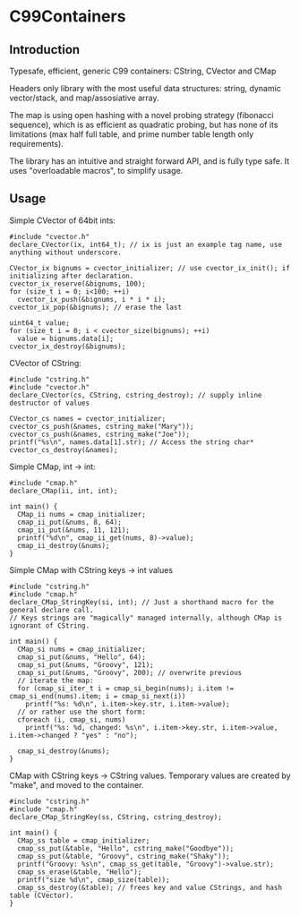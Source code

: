 # C99Containers

Introduction
------------
Typesafe, efficient, generic C99 containers: CString, CVector and CMap

Headers only library with the most useful data structures: string, dynamic vector/stack, and map/assosiative array.

The map is using open hashing with a novel probing strategy (fibonacci sequence), which is as efficient as quadratic probing, but has none of its limitations (max half full table, and prime number table length only requirements).

The library has an intuitive and straight forward API, and is fully type safe. It uses "overloadable macros", to simplify usage.

Usage
-----
Simple CVector of 64bit ints:
```
#include "cvector.h"
declare_CVector(ix, int64_t); // ix is just an example tag name, use anything without underscore.

CVector_ix bignums = cvector_initializer; // use cvector_ix_init(); if initializing after declaration.
cvector_ix_reserve(&bignums, 100);
for (size_t i = 0; i<100; ++i)
  cvector_ix_push(&bignums, i * i * i);
cvector_ix_pop(&bignums); // erase the last

uint64_t value;
for (size_t i = 0; i < cvector_size(bignums); ++i)
  value = bignums.data[i];
cvector_ix_destroy(&bignums);
```
CVector of CString:
```
#include "cstring.h"
#include "cvector.h"
declare_CVector(cs, CString, cstring_destroy); // supply inline destructor of values

CVector_cs names = cvector_initializer;
cvector_cs_push(&names, cstring_make("Mary"));
cvector_cs_push(&names, cstring_make("Joe"));
printf("%s\n", names.data[1].str); // Access the string char*
cvector_cs_destroy(&names);
```
Simple CMap, int -> int:
```
#include "cmap.h"
declare_CMap(ii, int, int);

int main() {
  CMap_ii nums = cmap_initializer;
  cmap_ii_put(&nums, 8, 64);
  cmap_ii_put(&nums, 11, 121);
  printf("%d\n", cmap_ii_get(nums, 8)->value);
  cmap_ii_destroy(&nums);
}
```
Simple CMap with CString keys -> int values
```
#include "cstring.h"
#include "cmap.h"
declare_CMap_StringKey(si, int); // Just a shorthand macro for the general declare call.
// Keys strings are "magically" managed internally, although CMap is ignorant of CString.

int main() {
  CMap_si nums = cmap_initializer;
  cmap_si_put(&nums, "Hello", 64);
  cmap_si_put(&nums, "Groovy", 121);
  cmap_si_put(&nums, "Groovy", 200); // overwrite previous
  // iterate the map:
  for (cmap_si_iter_t i = cmap_si_begin(nums); i.item != cmap_si_end(nums).item; i = cmap_si_next(i))
    printf("%s: %d\n", i.item->key.str, i.item->value);
  // or rather use the short form:
  cforeach (i, cmap_si, nums)
    printf("%s: %d, changed: %s\n", i.item->key.str, i.item->value, i.item->changed ? "yes" : "no");

  cmap_si_destroy(&nums);
}
```
CMap with CString keys -> CString values. Temporary values are created by "make", and moved to the container.
```
#include "cstring.h"
#include "cmap.h"
declare_CMap_StringKey(ss, CString, cstring_destroy); 

int main() {
  CMap_ss table = cmap_initializer;
  cmap_ss_put(&table, "Hello", cstring_make("Goodbye"));
  cmap_ss_put(&table, "Groovy", cstring_make("Shaky"));
  printf("Groovy: %s\n", cmap_ss_get(table, "Groovy")->value.str);
  cmap_ss_erase(&table, "Hello");
  printf("size %d\n", cmap_size(table));
  cmap_ss_destroy(&table); // frees key and value CStrings, and hash table (CVector).
}
```

